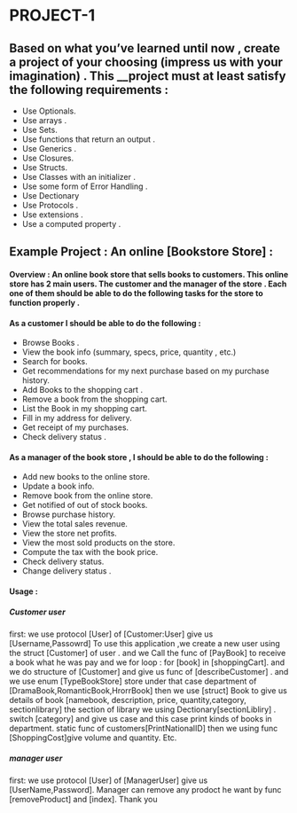 # PROJECT-1


## Based on what you’ve learned until now , create a project of your choosing (impress us with your imagination) . This __project must at least satisfy the following requirements :

- Use Optionals.
- Use arrays .
- Use Sets.
- Use functions that return an output . 
- Use Generics .
- Use Closures.
- Use Structs.
- Use Classes with an initializer .
- Use some form of Error Handling .
- Use Dectionary
- Use Protocols . 
- Use extensions . 
- Use a computed property . 

## Example Project :  An online [Bookstore Store] :

#### Overview : An online book store that sells books to customers. This online store has 2 main users. The customer and the manager of the store . Each one of them should be able to do the following tasks for the store to function properly . 

#### As a customer I should be able to do the following :
- Browse  Books . 
- View the book info (summary, specs, price, quantity , etc.)
- Search for books.
- Get recommendations for my next purchase based on my purchase history.
- Add Books to the shopping cart .
- Remove a book from the shopping cart.
- List the Book in my shopping cart. 
- Fill in my address for delivery.
- Get receipt of my purchases.
- Check delivery status . 

#### As a manager of the book store , I should be able to do the following :
- Add new books to the online store.
- Update a book info. 
- Remove book from the online store.
- Get notified of out of stock books. 
- Browse purchase history.
- View the total sales revenue.  
- View the store net profits. 
- View the most sold products on the store. 
- Compute the tax with the book price.
- Check delivery status.
- Change delivery status .


#### Usage :

##### Customer user
first:
we use protocol [User] of [Customer:User]
give us [Username,Passowrd]
To use this application ,we create a new user using the struct [Customer] of user . and we Call the func of [PayBook] to receive a book what he was pay and we for loop : for [book] in [shoppingCart]. and we do structure of [Customer] and give us func of [describeCustomer] . and we use enum [TypeBookStore] store under that case department of [DramaBook,RomanticBook,HrorrBook] then we use [struct] Book to give us details of book [namebook, description, price, quantity,category, sectionlibrary] the section of library we using Dectionary[sectionLibliry] . switch [category] and give us case and this case print kinds of books in department.  static func of customers[PrintNationalID] then we using func [ShoppingCost]give volume and quantity. Etc. 

##### manager user
first:
we use protocol [User] of [ManagerUser]
give us [UserName,Password]. 
Manager can remove any prodoct he want by
func [removeProduct] and [index].
Thank you
